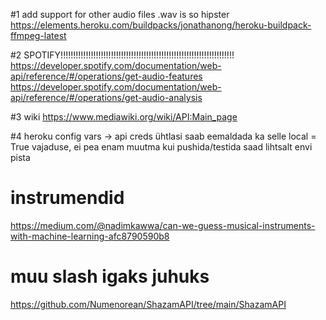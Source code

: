 #1 add support for other audio files
.wav is so hipster
https://elements.heroku.com/buildpacks/jonathanong/heroku-buildpack-ffmpeg-latest

#2 SPOTIFY!!!!!!!!!!!!!!!!!!!!!!!!!!!!!!!!!!!!!!!!!!!!!!!!!!!!!!!!!!!!!!!!!!!!!
https://developer.spotify.com/documentation/web-api/reference/#/operations/get-audio-features
https://developer.spotify.com/documentation/web-api/reference/#/operations/get-audio-analysis

#3 wiki
https://www.mediawiki.org/wiki/API:Main_page

#4 heroku config vars -> api creds 
ühtlasi saab eemaldada ka selle local = True vajaduse, ei pea enam muutma kui pushida/testida
saad lihtsalt envi pista

# instrumendid
https://medium.com/@nadimkawwa/can-we-guess-musical-instruments-with-machine-learning-afc8790590b8


# muu slash igaks juhuks
https://github.com/Numenorean/ShazamAPI/tree/main/ShazamAPI
